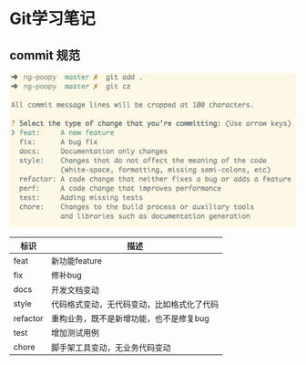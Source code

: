 # Git学习笔记


## commit 规范

![img](./images/webp.webp)

| 标识     | 描述                                       |
| -------- | ------------------------------------------ |
| feat     | 新功能feature                              |
| fix      | 修补bug                                    |
| docs     | 开发文档变动                               |
| style    | 代码格式变动，无代码变动，比如格式化了代码 |
| refactor | 重构业务，既不是新增功能，也不是修复bug    |
| test     | 增加测试用例                               |
| chore    | 脚手架工具变动，无业务代码变动             |


